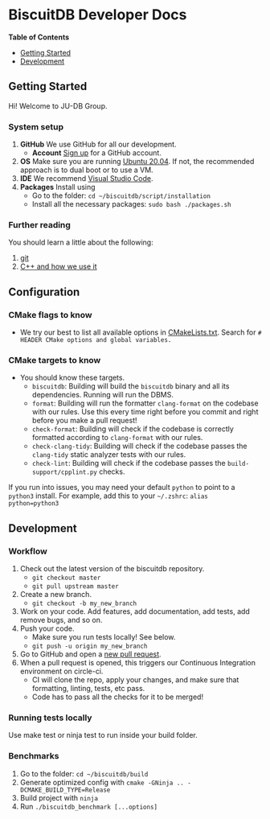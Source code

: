 # BiscuitDB Developer Docs

**Table of Contents**

- [Getting Started](#getting-started)
- [Development](#development)

## Getting Started

Hi! Welcome to JU-DB Group.

### System setup

1. **GitHub** We use GitHub for all our development.
   - **Account** [Sign up](https://github.com/join) for a GitHub account. 
2. **OS** Make sure you are running [Ubuntu 20.04](https://releases.ubuntu.com/20.04/). If not, the recommended approach is to dual boot or to use a VM.
3. **IDE** We recommend [Visual Studio Code](https://code.visualstudio.com/download).
4. **Packages** Install using
   - Go to the folder: `cd ~/biscuitdb/script/installation`
   - Install all the necessary packages: `sudo bash ./packages.sh`

### Further reading

You should learn a little about the following:

1. [git](https://github.com/ju-db/biscuitdb/tree/master/docs/tech_git.md)
2. [C++ and how we use it](https://github.com/ju-db/biscuitdb/tree/master/docs/cpp_guidelines.md)

## Configuration

### CMake flags to know

- We try our best to list all available options in [CMakeLists.txt](https://github.com/ju-db/biscuitdb/blob/master/CMakeLists.txt). Search for `# HEADER CMake options and global variables.`

### CMake targets to know

- You should know these targets.
  - `biscuitdb`: Building will build the `biscuitdb` binary and all its dependencies. Running will run the DBMS.
  - `format`: Building will run the formatter `clang-format` on the codebase with our rules. Use this every time right before you commit and right before you make a pull request!
  - `check-format`: Building will check if the codebase is correctly formatted according to `clang-format` with our rules.
  - `check-clang-tidy`: Building will check if the codebase passes the `clang-tidy` static analyzer tests with our rules.
  - `check-lint`: Building will check if the codebase passes the `build-support/cpplint.py` checks.

If you run into issues, you may need your default `python` to point to a `python3` install. For example, add this to your `~/.zshrc`: `alias python=python3`

## Development

### Workflow

1. Check out the latest version of the biscuitdb repository.
   - `git checkout master`
   - `git pull upstream master`
2. Create a new branch.
   - `git checkout -b my_new_branch`
3. Work on your code. Add features, add documentation, add tests, add remove bugs, and so on.
4. Push your code.
   - Make sure you run tests locally! See below.
   - `git push -u origin my_new_branch`
5. Go to GitHub and open a [new pull request](https://github.com/ju-db/biscuitdb/compare).
6. When a pull request is opened, this triggers our Continuous Integration environment on circle-ci.
   - CI will clone the repo, apply your changes, and make sure that formatting, linting, tests, etc pass.
   - Code has to pass all the checks for it to be merged!

### Running tests locally

Use make test or ninja test to run inside your build folder.

### Benchmarks

1. Go to the folder: `cd ~/biscuitdb/build`
2. Generate optimized config with `cmake -GNinja .. -DCMAKE_BUILD_TYPE=Release`
3. Build project with `ninja`
4. Run `./biscuitdb_benchmark [...options]`

